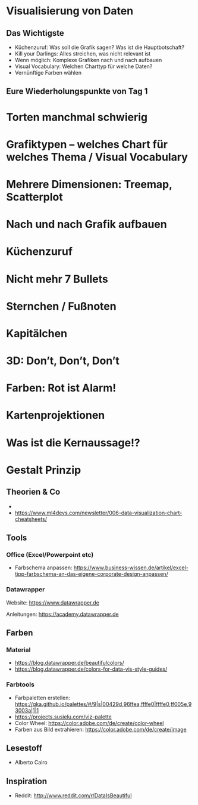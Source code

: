 # Visualisierung von Daten

## Das Wichtigste

- Küchenzuruf: Was soll die Grafik sagen? Was ist die Hauptbotschaft?
- Kill your Darlings: Alles streichen, was nicht relevant ist
- Wenn möglich: Komplexe Grafiken nach und nach aufbauen
- Visual Vocabulary: Welchen Charttyp für welche Daten?
- Vernünftige Farben wählen


## Eure Wiederholungspunkte von Tag 1
# Torten manchmal schwierig
# Grafiktypen – welches Chart für welches Thema / Visual Vocabulary
# Mehrere Dimensionen: Treemap, Scatterplot
# Nach und nach Grafik aufbauen
# Küchenzuruf
# Nicht mehr 7 Bullets 
# Sternchen / Fußnoten
# Kapitälchen
# 3D: Don’t, Don’t, Don’t
# Farben: Rot ist Alarm!
# Kartenprojektionen
# Was ist die Kernaussage!?
# Gestalt Prinzip



## Theorien & Co
-
- https://www.ml4devs.com/newsletter/006-data-visualization-chart-cheatsheets/





## Tools

### Office (Excel/Powerpoint etc)
- Farbschema anpassen: https://www.business-wissen.de/artikel/excel-tipp-farbschema-an-das-eigene-corporate-design-anpassen/


### Datawrapper
Website: https://www.datawrapper.de

Anleitungen: https://academy.datawrapper.de


## Farben

### Material

- https://blog.datawrapper.de/beautifulcolors/
- https://blog.datawrapper.de/colors-for-data-vis-style-guides/

### Farbtools

- Farbpaletten erstellen: https://gka.github.io/palettes/#/9|s|00429d,96ffea,ffffe0|ffffe0,ff005e,93003a|1|1
- https://projects.susielu.com/viz-palette
- Color Wheel: https://color.adobe.com/de/create/color-wheel
- Farben aus Bild extrahieren: https://color.adobe.com/de/create/image

## Lesestoff
- Alberto Cairo

## Inspiration
- Reddit: http://www.reddit.com/r/DataIsBeautiful